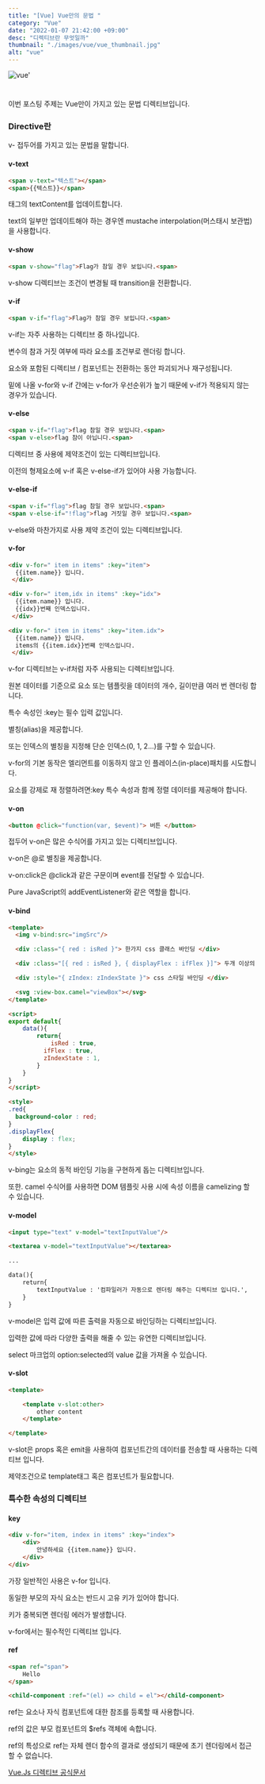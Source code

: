 ```yaml
---
title: "[Vue] Vue만의 문법 "
category: "Vue"
date: "2022-01-07 21:42:00 +09:00"
desc: "디렉티브란 무엇일까"
thumbnail: "./images/vue/vue_thumbnail.jpg"
alt: "vue"
---
```


![vue'](https://user-images.githubusercontent.com/85836879/170812108-41de980d-4454-401f-8929-60521b13bf58.png)
#

이번 포스팅 주제는 Vue만이 가지고 있는 문법 디렉티브입니다.

### Directive란
v- 접두어를 가지고 있는 문법을 말합니다.

#### v-text
```html
<span v-text="텍스트"></span>
<span>{{텍스트}}</span>
```

태그의 textContent를 업데이트합니다.
  
text의 일부만 업데이트해야 하는 경우엔 mustache interpolation(머스태시 보관법)을 사용합니다.
    
#### v-show
```html
<span v-show="flag">Flag가 참일 경우 보입니다.<span>
```

v-show 디렉티브는 조건이 변경될 때 transition을 전환합니다.

#### v-if
```html
<span v-if="flag">Flag가 참일 경우 보입니다.<span>
```

v-if는 자주 사용하는 디렉티브 중 하나입니다.

변수의 참과 거짓 여부에 따라 요소를 조건부로 렌더링 합니다.

요소와 포함된 디렉티브 / 컴포넌트는 전환하는 동안 파괴되거나 재구성됩니다.
  
밑에 나올 v-for와 v-if 간에는 v-for가 우선순위가 높기 때문에 v-if가 적용되지 않는 경우가 있습니다.

#### v-else
```html
<span v-if="flag">flag 참일 경우 보입니다.<span>
<span v-else>flag 참이 아닙니다.<span>
```

디렉티브 중 사용에 제약조건이 있는 디렉티브입니다.

이전의 형제요소에 v-if 혹은 v-else-if가 있어야 사용 가능합니다.

#### v-else-if
```html
<span v-if="flag">flag 참일 경우 보입니다.<span>
<span v-else-if="!flag">flag 거짓일 경우 보입니다.<span>
```

v-else와 마찬가지로 사용 제약 조건이 있는 디렉티브입니다.

#### v-for
```html
<div v-for=" item in items" :key="item">
  {{item.name}} 입니다.
 </div>

<div v-for=" item,idx in items" :key="idx">
  {{item.name}} 입니다.
  {{idx}}번째 인덱스입니다.
 </div>

<div v-for=" item in items" :key="item.idx">
  {{item.name}} 입니다.
  items의 {{item.idx}}번째 인덱스입니다.
 </div>
```
v-for 디렉티브는 v-if처럼 자주 사용되는 디렉티브입니다.
  
원본 데이터를 기준으로 요소 또는 템플릿을 데이터의 개수, 길이만큼 여러 번 렌더링 합니다.

특수 속성인 :key는 필수 입력 값입니다.

별칭(alias)을 제공합니다.

또는 인덱스의 별칭을 지정해 단순 인덱스(0, 1, 2...)를 구할 수 있습니다.

v-for의 기본 동작은 엘리먼트를 이동하지 않고 인 플레이스(in-place)패치를 시도합니다.

요소를 강제로 재 정렬하려면:key 특수 속성과 함께 정렬 데이터를 제공해야 합니다.

#### v-on
```html
<button @click="function(var, $event)"> 버튼 </button>
```
접두어 v-on은 많은 수식어를 가지고 있는 디렉티브입니다.

v-on은 @로 별칭을 제공합니다.

v-on:click은 @click과 같은 구문이며 event를 전달할 수 있습니다.

Pure JavaScript의 addEventListener와 같은 역할을 합니다.

#### v-bind
```html
<template>
  <img v-bind:src="imgSrc"/>

  <div :class="{ red : isRed }"> 한가지 css 클래스 바인딩 </div>

  <div :class="[{ red : isRed }, { displayFlex : ifFlex }]"> 두개 이상의 바인딩</div>

  <div :style="{ zIndex: zIndexState }"> css 스타일 바인딩 </div>

  <svg :view-box.camel="viewBox"></svg>
</template>

<script>
export default{
	data(){
    	return{
        	isRed : true,
          ifFlex : true,
          zIndexState : 1,
        }
    }
}
</script>

<style>
.red{
  background-color : red;
}
.displayFlex{
	display : flex;
}
</style>
```

v-bing는 요소의 동적 바인딩 기능을 구현하게 돕는 디렉티브입니다.

또한. camel 수식어를 사용하면 DOM 템플릿 사용 시에 속성 이름을 camelizing 할 수 있습니다.

#### v-model
```html
<input type="text" v-model="textInputValue"/>

<textarea v-model="textInputValue"></textarea>

...

data(){
	return{
    	textInputValue : '컴파일러가 자동으로 렌더링 해주는 디렉티브 입니다.',
    }
}
```
v-model은 입력 값에 따른 출력을 자동으로 바인딩하는 디렉티브입니다.

입력한 값에 따라 다양한 출력을 해줄 수 있는 유연한 디렉티브입니다.

select 마크업의 option:selected의 value 값을 가져올 수 있습니다.

#### v-slot
```html
<template>

	<template v-slot:other>
    	other content
    </template>

</template>
```
v-slot은 props 혹은 emit을 사용하여 컴포넌트간의 데이터를 전송할 때 사용하는 디렉티브 입니다.

제약조건으로 template태그 혹은 컴포넌트가 필요합니다.

### 특수한 속성의 디렉티브

#### key
```html
<div v-for="item, index in items" :key="index">
	<div>
    	안녕하세요 {{item.name}} 입니다.
    </div>
</div>
```

가장 일반적인 사용은 v-for 입니다.

동일한 부모의 자식 요소는 반드시 고유 키가 있어야 합니다.

키가 중복되면 렌더링 에러가 발생합니다.

v-for에서는 필수적인 디렉티브 입니다.

#### ref
```html
<span ref="span">
	Hello
</span>

<child-component :ref="(el) => child = el"></child-component>
```
ref는 요소나 자식 컴포넌트에 대한 참조를 등록할 때 사용합니다.

ref의 값은 부모 컴포넌트의 $refs 객체에 속합니다.

ref의 특성으로 ref는 자체 렌더 함수의 결과로 생성되기 때문에 초기 렌더링에서 접근할 수 없습니다.

[Vue.Js 디렉티브 공식문서](https://v3.ko.vuejs.org/api/directives.html)